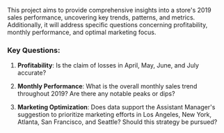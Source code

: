 This project aims to provide comprehensive insights into a store's 2019 sales performance, uncovering key trends, patterns, and metrics. Additionally, it will address specific questions concerning profitability, monthly performance, and optimal marketing focus.

### Key Questions:

1. **Profitability**: Is the claim of losses in April, May, June, and July accurate?

2. **Monthly Performance**: What is the overall monthly sales trend throughout 2019? Are there any notable peaks or dips?

3. **Marketing Optimization**: Does data support the Assistant Manager's suggestion to prioritize marketing efforts in Los Angeles, New York, Atlanta, San Francisco, and Seattle? Should this strategy be pursued?

